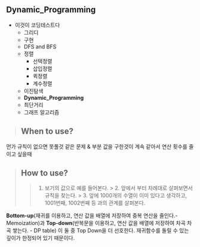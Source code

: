 ## Dynamic_Programming

* 이것이 코딩테스트다
  * 그리디
  * 구현
  * DFS and BFS
  * 정렬
    * 선택정렬
    * 삽입정렬
    * 퀵정렬
    * 계수정렬
  * 이진탐색
  * **Dynamic_Programming**
  * 최단거리
  * 그래프 알고리즘

>	## When to use?

먼가 규칙이 없으면 못풀것 같은 문제 & 부분 값을 구한것이 계속 같아서 연산 횟수를 줄이고 싶을때

>	## How to use?
>   > 1. 보기의 값으로 예를 들어본다.
    > 2. 앞에서 부터 차례대로 살펴보면서 규칙을 찾는다.
    > 3. 앞에 1000개의 수열이 이미 있다고 생각하고, 1001번째, 1002번째 등 과의 관계를 살펴본다.

**Bottom-up**(재귀를 이용하고, 연산 값을 배열에 저장하여 중복 연산을 줄인다.- Memoization)과 
**Top-down**(반복문을 이용하고, 연산 값을 배열에 저장하여 차곡 차곡 쌓는다. - DP table)
이 둘 중 Top Down을 더 선호한다. 재귀함수를 돌릴 수 있는 깊이가 한정되어 있기 때문이다. 